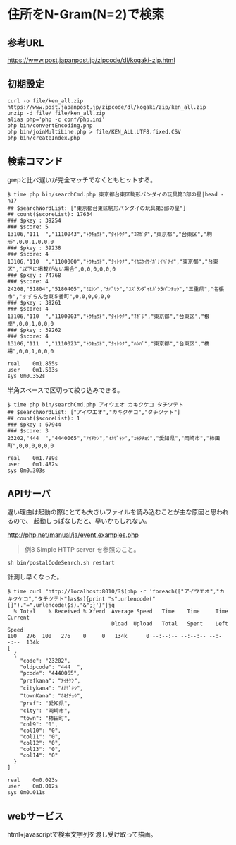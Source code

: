# 住所をN-Gram(N=2)で検索

## 参考URL

https://www.post.japanpost.jp/zipcode/dl/kogaki-zip.html

## 初期設定

    curl -o file/ken_all.zip https://www.post.japanpost.jp/zipcode/dl/kogaki/zip/ken_all.zip
    unzip -d file/ file/ken_all.zip
    alias php='php -c conf/php.ini'
    php bin/convertEncoding.php
    php bin/joinMultiLine.php > file/KEN_ALL.UTF8.fixed.CSV
    php bin/createIndex.php

## 検索コマンド

grepと比べ遅いが完全マッチでなくともヒットする。

    $ time php bin/searchCmd.php 東京都台東区駒形バンダイの玩具第3部の星|head -n17
    ## $searchWordList: ["東京都台東区駒形バンダイの玩具第3部の星"]
    ## count($scoreList): 17634
    ### $pkey : 39254
    ### $score: 5
    13106,"111  ","1110043","ﾄｳｷｮｳﾄ","ﾀｲﾄｳｸ","ｺﾏｶﾞﾀ","東京都","台東区","駒形",0,0,1,0,0,0
    ### $pkey : 39238
    ### $score: 4
    13106,"110  ","1100000","ﾄｳｷｮｳﾄ","ﾀｲﾄｳｸ","ｲｶﾆｹｲｻｲｶﾞﾅｲﾊﾞｱｲ","東京都","台東区","以下に掲載がない場合",0,0,0,0,0,0
    ### $pkey : 74768
    ### $score: 4
    24208,"51804","5180405","ﾐｴｹﾝ","ﾅﾊﾞﾘｼ","ｽｽﾞﾗﾝﾀﾞｲﾋｶﾞｼ5ﾊﾞﾝﾁｮｳ","三重県","名張市","すずらん台東５番町",0,0,0,0,0,0
    ### $pkey : 39261
    ### $score: 4
    13106,"110  ","1100003","ﾄｳｷｮｳﾄ","ﾀｲﾄｳｸ","ﾈｷﾞｼ","東京都","台東区","根岸",0,0,1,0,0,0
    ### $pkey : 39262
    ### $score: 4
    13106,"111  ","1110023","ﾄｳｷｮｳﾄ","ﾀｲﾄｳｸ","ﾊｼﾊﾞ","東京都","台東区","橋場",0,0,1,0,0,0
    
    real	0m1.855s
    user	0m1.503s
    sys	0m0.352s

半角スペースで区切って絞り込みできる。

    $ time php bin/searchCmd.php アイウエオ カキクケコ タチツテト
    ## $searchWordList: ["アイウエオ","カキクケコ","タチツテト"]
    ## count($scoreList): 1
    ### $pkey : 67944
    ### $score: 3
    23202,"444  ","4440065","ｱｲﾁｹﾝ","ｵｶｻﾞｷｼ","ｶｷﾀﾁｮｳ","愛知県","岡崎市","柿田町",0,0,0,0,0,0
    
    real	0m1.789s
    user	0m1.482s
    sys	0m0.303s

## APIサーバ

遅い理由は起動の際にとても大きいファイルを読み込むことが主な原因と思われるので、
起動しっぱなしだと、早いかもしれない。

http://php.net/manual/ja/event.examples.php

> 例8 Simple HTTP server
を参照のこと。

    sh bin/postalCodeSearch.sh restart

計測し早くなった。

    $ time curl "http://localhost:8010/?$(php -r 'foreach(["アイウエオ","カキクケコ","タチツテト"]as$s){print "s".urlencode("[]")."=".urlencode($s)."&";}')"|jq
      % Total    % Received % Xferd  Average Speed   Time    Time     Time  Current
                                     Dload  Upload   Total   Spent    Left  Speed
    100   276  100   276    0     0   134k      0 --:--:-- --:--:-- --:--:--  134k
    [
      {
        "code": "23202",
        "oldpcode": "444  ",
        "pcode": "4440065",
        "prefkana": "ｱｲﾁｹﾝ",
        "citykana": "ｵｶｻﾞｷｼ",
        "townKana": "ｶｷﾀﾁｮｳ",
        "pref": "愛知県",
        "city": "岡崎市",
        "town": "柿田町",
        "col9": "0",
        "col10": "0",
        "col11": "0",
        "col12": "0",
        "col13": "0",
        "col14": "0"
      }
    ]
    
    real	0m0.023s
    user	0m0.012s
    sys	0m0.011s


## webサービス

html+javascriptで検索文字列を渡し受け取って描画。




